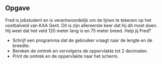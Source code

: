 ## Opgave

Fred is jobstudent en is verantwoordelijk om de lijnen te tekenen op het voetbalveld van KAA Gent. Dit is zijn allereerste keer dat hij dit moet doen. Hij weet dat het veld 120 meter lang is en 75 meter breed. Help jij Fred? 

* Schrijf een programma dat de gebruiker vraagt naar de lengte en de breedte. 
* Bereken de omtrek en vervolgens de oppervlakte tot 2 decimalen. 
* Print de omtrek en de oppervlakte naar het scherm. 
